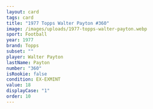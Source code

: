 ```yaml
---
layout: card
tags: card
title: "1977 Topps Walter Payton #360"
image: /images/uploads/1977-topps-walter-payton.webp
sport: Football
year: 1977
brand: Topps
subset: ""
player: Walter Payton
lastName: Payton
number: "360"
isRookie: false
condition: EX-EXMINT
value: 18
displayCase: "1"
order: 10
---
```

